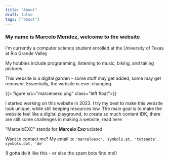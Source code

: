 ```yaml
---  
title: "About"  
draft: false  
tags: ["about"]
---  
```

### My name is Marcelo Mendez, welcome to the website

I'm currently a computer science student enrolled at the University of Texas at Rio Grande Valley

My hobbies include programming, listening to music, biking, and taking pictures

This website is a digital garden - some stuff may get added, some may get removed. Essentially, the website is ever-changing.

{{< figure src="marceloexc.png" class="left float">}} 

I started working on this website in 2023. I try my best to make this website look unique, while still keeping resources low. The main goal is to make the website feel like a digital playground, to create so much content  IDK, there are still some challenges in making a website, read here

"MarceloEXC" stands for **Marcelo** **Exc**ruciated


Want to contact me? My email is:
``` 'marceloexc', symbols.at, 'tutanota', symbols.dot, 'de' ```

(I gotta do it like this - or else the spam bots find me!)
